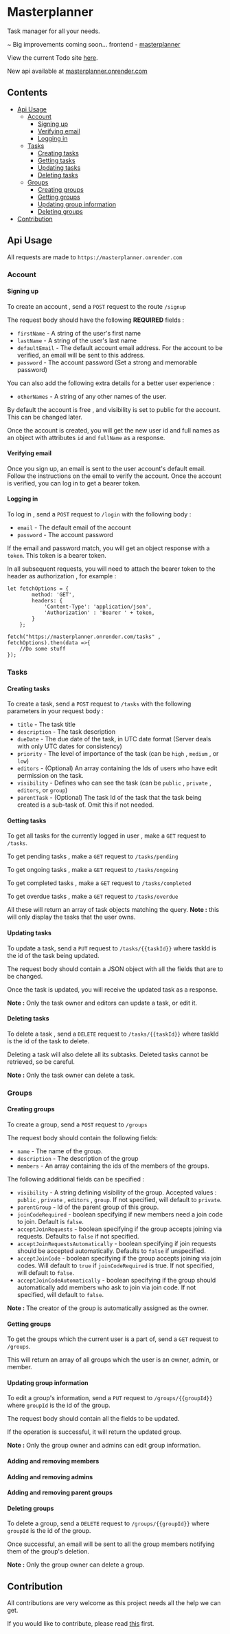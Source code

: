 # Masterplanner
Task manager for all your needs.

~ Big improvements coming soon...
frontend - [masterplanner](https://clint171.github.io/masterplanner)

View the current Todo site [here](https://clints-todo.onrender.com).

New api available at [masterplanner.onrender.com](https://masterplanner.onrender.com)


## Contents
* [Api Usage](#api-usage)
    * [Account](#account)
        * [Signing up](#signing-up)
        * [Verifying email](#verifying-email)
        * [Logging in](#logging-in)
    * [Tasks](#tasks)
        * [Creating tasks](#creating-tasks)
        * [Getting tasks](#getting-tasks)
        * [Updating tasks](#updating-tasks)
        * [Deleting tasks](#deleting-tasks)
    * [Groups](#groups)
        * [Creating groups](#creating-groups)
        * [Getting groups](#getting-groups)
        * [Updating group information](#updating-group-information)
        * [Deleting groups](#deleting-groups)
* [Contribution](#contribution)

## Api Usage

All requests are made to `https://masterplanner.onrender.com`

### Account

#### Signing up

To create an account , send a `POST` request to the route `/signup`

The request body should have the following <b>REQUIRED</b> fields : 
* `firstName` - A string of the user's first name
* `lastName` - A string of the user's last name
* `defaultEmail` - The default account email address. For the account to be verified, an email will be sent to this address.
* `password` - The account password (Set a strong and memorable password)

You can also add the following extra details for a better user experience :
* `otherNames` - A string of any other names of the user.

By default the account is free , and visibility is set to public for the account. This can be changed later.

Once the account is created, you will get the new user id and full names as an object with attributes `id` and `fullName` as a response.

#### Verifying email

Once you sign up, an email is sent to the user account's default email. Follow the instructions on the email to verify the account. Once the account is verified, you can log in to get a bearer token.

#### Logging in

To log in , send a `POST` request to `/login` with the following body :
* `email` - The default email of the account
* `password` - The account password

If the email and password match, you will get an object response with a `token`. This token is a bearer token.

In all subsequent requests, you will need to attach the bearer token to the header as authorization , for example :
```
let fetchOptions = {
        method: 'GET',
        headers: {
            'Content-Type': 'application/json',
            'Authorization' : 'Bearer ' + token,
        }
    };

fetch("https://masterplanner.onrender.com/tasks" , fetchOptions).then(data =>{
    //Do some stuff
});
```
### Tasks

#### Creating tasks

To create a task, send a `POST` request to `/tasks` with the following parameters in your request body :
* `title` - The task title
* `description` - The task description
* `dueDate` - The due date of the task, in UTC date format (Server deals with only UTC dates for consistency)
* `priority` - The level of importance of the task (can be `high` , `medium` , or `low`)
* `editors` - (Optional) An array containing the Ids of users who have edit permission on the task.
* `visibility` - Defines who can see the task (can be `public` , `private` , `editors`, or `group`)
* `parentTask` - (Optional) The task Id of the task that the task being created is a sub-task of. Omit this if not needed.

#### Getting tasks

To get all tasks for the currently logged in user , make a `GET` request to `/tasks`.

To get pending tasks , make a `GET` request to `/tasks/pending`

To get ongoing tasks , make a `GET` request to `/tasks/ongoing`

To get completed tasks , make a `GET` request to `/tasks/completed`

To get overdue tasks , make a `GET` request to `/tasks/overdue`

All these will return an array of task objects matching the query.
**Note :** this will only display the tasks that the user owns.

#### Updating tasks

To update a task, send a `PUT` request to `/tasks/{{taskId}}` where taskId is the id of the task being updated.

The request body should contain a JSON object with all the fields that are to be changed.

Once the task is updated, you will receive the updated task as a response.

**Note :** Only the task owner and editors can update a task, or edit it.

#### Deleting tasks

To delete a task , send a `DELETE` request to `/tasks/{{taskId}}` where taskId is the id of the task to delete.

Deleting a task will also delete all its subtasks. Deleted tasks cannot be retrieved, so be careful.

**Note :** Only the task owner can delete a task.

### Groups

#### Creating groups

To create a group, send a `POST` request to `/groups`

The request body should contain the following fields:
* `name` - The name of the group.
* `description` - The description of the group
* `members` - An array containing the ids of the members of the groups.

The following additional fields can be specified :
* `visibility` - A string defining visibility of the group. Accepted values : `public` , `private` , `editors` , `group`. If not specified, will default to `private`.
* `parentGroup` - Id of the parent group of this group.
* `joinCodeRequired` - boolean specifying if new members need a join code to join. Default is `false`.
* `acceptJoinRequests` - boolean specifying if the group accepts joining via requests. Defaults to `false` if not specified.
* `acceptJoinRequestsAutomatically` - boolean specifying if join requests should be accepted automatically. Defaults to `false` if unspecified.
* `acceptJoinCode` - boolean specifying if the group accepts joining via join codes. Will default to `true` if `joinCodeRequired` is true. If not specified, will default to `false`.
* `acceptJoinCodeAutomatically` - boolean specifying if the group should automatically add members who ask to join via join code. If not specified, will default to `false`.

**Note :** The creator of the group is automatically assigned as the owner.

#### Getting groups

To get the groups which the current user is a part of, send a `GET` request to `/groups`.

This will return an array of all groups which the user is an owner, admin, or member.

#### Updating group information

To edit a group's information, send a `PUT` request to `/groups/{{groupId}}` where `groupId` is the id of the group.

The request body should contain all the fields to be updated.

If the operation is successful, it will return the updated group.

**Note :** Only the group owner and admins can edit group information.

#### Adding and removing members

#### Adding and removing admins

#### Adding and removing parent groups

#### Deleting groups

To delete a group, send a `DELETE` request to `/groups/{{groupId}}` where `groupId` is the id of the group.

Once successful, an email will be sent to all the group members notifying them of the group's deletion.

**Note :** Only the group owner can delete a group.

## Contribution
All contributions are very welcome as this project needs all the help we can get.

If you would like to contribute, please read [this](CONTRIBUTING.md) first.

